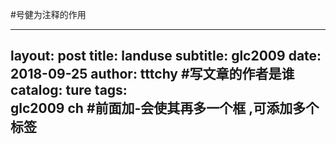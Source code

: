 #号健为注释的作用

---
layout:   post
title:    landuse
subtitle:   glc2009
date:   2018-09-25
author:     tttchy   #写文章的作者是谁
catalog:    ture
tags:    
      glc2009 ch  #前面加-会使其再多一个框 ,可添加多个标签
---
<!-- Markdown t

